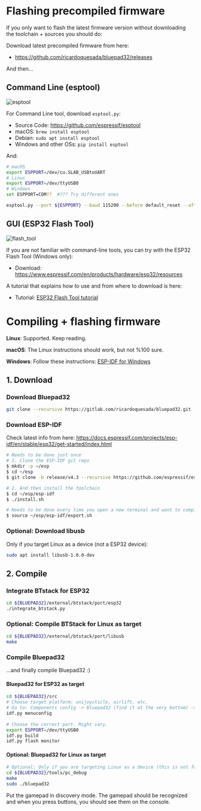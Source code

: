 # Flashing precompiled firmware

If you only want to flash the latest firmware version without downloading the toolchain + sources you should do:

Download latest precompiled firmware from here:

- https://github.com/ricardoquesada/bluepad32/releases

And then...

## Command Line (esptool)

![esptool](https://lh3.googleusercontent.com/UfYRw0D2m6DUy337fskfNYP6FA3oj_AgATe6QU3y5OvGe14DaI5amCb-rhmGliSepoFYmhvX-u5uzq5N0wChP0lr0eSOrY4YMLB__UBZ8tY8ASbw5DgI6dUX-oEt2ZpWHPLpnBdxryA=-no)

For Command Line tool, download `esptool.py`:

- Source Code: https://github.com/espressif/esptool
- macOS: `brew install esptool`
- Debian: `sudo apt install esptool`
- Windows and other OSs: `pip install esptool`

And:

```sh
# macOS
export ESPPORT=/dev/cu.SLAB_USBtoUART
# Linux
export ESPPORT=/dev/ttyUSB0
# Windows
set ESPPORT=COM??  #??? Try different ones

esptool.py --port ${ESPPORT} --baud 115200 --before default_reset --after hard_reset write_flash 0x0000 bluepad32-unijoysticle-full.bin
```

## GUI (ESP32 Flash Tool)

![flash_tool](https://lh3.googleusercontent.com/pw/ACtC-3c6KvmSei83mYKogxIadcq7tWamg41jsNk7pqJOpjnPhNoeN3uYjehB94wAja72mIDRNrhrWIqG0Sle1gxZHr0gANCSJyDFUcSfXMdoetUTynure2UrjRv7WkZEYnj0nqpiYJ54mwj85jDLkFrnD4jd-g=-no)

If you are not familiar with command-line tools, you can try with the ESP32 Flash Tool (Windows only):

- Download: https://www.espressif.com/en/products/hardware/esp32/resources

A tutorial that explains how to use and from where to download is here:

- Tutorial: [ESP32 Flash Tool tutorial](http://iot-bits.com/esp32/esp32-flash-download-tool-tutorial/)

# Compiling + flashing firmware

**Linux**: Supported. Keep reading.

**macOS**: The Linux instructions should work, but not %100 sure.

**Windows**:  Follow these instructions: [ESP-IDF for Windows][esp-idf-windows]

[esp-idf-windows]: https://docs.espressif.com/projects/esp-idf/en/latest/esp32/get-started/windows-setup.html

## 1. Download

### Download Bluepad32

```sh
git clone --recursive https://gitlab.com/ricardoquesada/bluepad32.git
```

### Download ESP-IDF

Check latest info from here: https://docs.espressif.com/projects/esp-idf/en/stable/esp32/get-started/index.html

```sh
# Needs to be done just once
# 1. Clone the ESP-IDF git repo
$ mkdir -p ~/esp
$ cd ~/esp
$ git clone -b release/v4.3 --recursive https://github.com/espressif/esp-idf.git

# 2. And then install the toolchain
$ cd ~/esp/esp-idf
$ ./install.sh
```

```sh
# Needs to be done every time you open a new terminal and want to compile Bluepad32
$ source ~/esp/esp-idf/export.sh
```

### Optional: Download libusb

Only if you target Linux as a device (not a ESP32 device):

```sh
sudo apt install libusb-1.0.0-dev
```

## 2. Compile

### Integrate BTstack for ESP32

```sh
cd ${BLUEPAD32}/external/btstack/port/esp32
./integrate_btstack.py
```

### Optional: Compile BTStack for Linux as target

```sh
cd ${BLUEPAD32}/external/btstack/port/libusb
make
```

### Compile Bluepad32

...and finally compile Bluepad32 :)

#### Bluepad32 for ESP32 as target

```sh
cd ${BLUEPAD32}/src
# Choose target platform: unijoysticle, airlift, etc.
# Go to: Components config -> Bluepad32 (find it at the very bottom) -> Target platform
idf.py menuconfig
 
# Choose the correct port. Might vary.
export ESPPORT=/dev/ttyUSB0
idf.py build
idf.py flash monitor
```

#### Optional: Bluepad32 for Linux as target

```sh
# Optional: Only if you are targeting Linux as a device (this is not for the ESP32!)
cd ${BLUEPAD32}/tools/pc_debug
make
sudo ./bluepad32
```

Put the gamepad in discovery mode. The gamepad should be recognized and when you press buttons, you should see them on the console.

[1]: https://www.aliexpress.com/item/MH-ET-LIVE-ESP32-MINI-KIT-WiFi-Bluetooth-Internet-of-Things-development-board-based-ESP8266-Fully/32819107932.html
[2]: https://wiki.wemos.cc/products:d1:d1_mini
[3]: https://github.com/bluekitchen/btstack/blob/master/port/esp32/README.md
